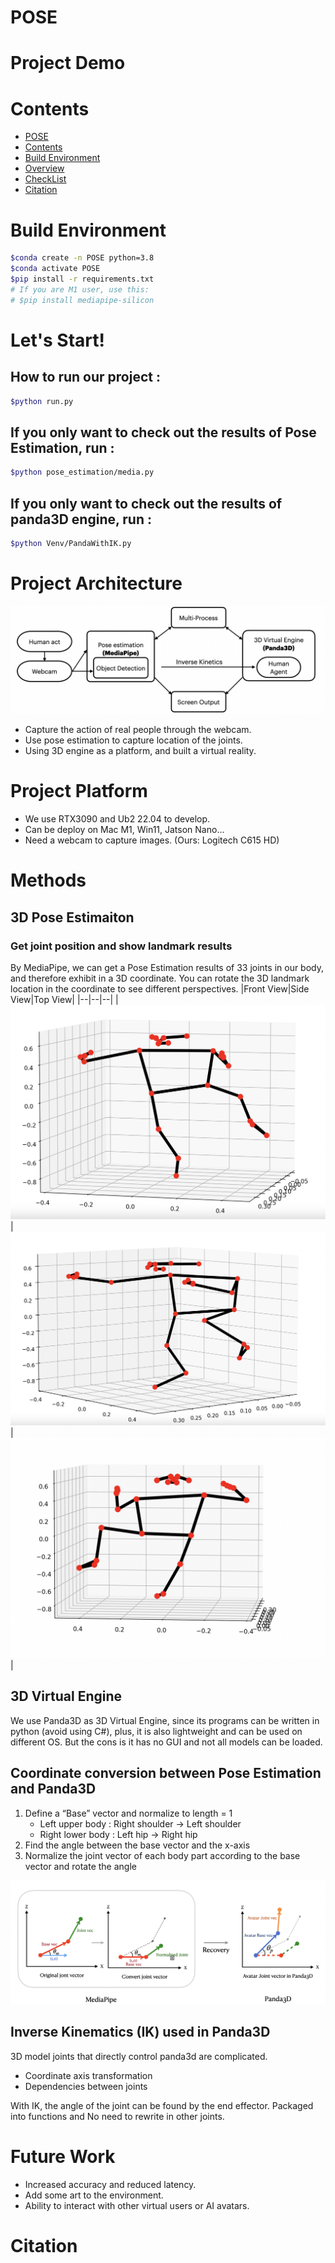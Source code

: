 # POSE

# Project Demo

# Contents

- [POSE](#pose)
- [Contents](#contents)
- [Build Environment](#build-environment)
- [Overview](#overview)
- [CheckList](#checklist)
- [Citation](#citation)

# Build Environment

```bash
$conda create -n POSE python=3.8
$conda activate POSE
$pip install -r requirements.txt
# If you are M1 user, use this:
# $pip install mediapipe-silicon

```

# Let's Start!

## How to run our project :

```bash
$python run.py
```

## If you only want to check out the results of Pose Estimation, run :

```bash
$python pose_estimation/media.py
```

## If you only want to check out the results of panda3D engine, run :

```bash
$python Venv/PandaWithIK.py
```

# Project Architecture

![image](./src/image/arc.png)

- Capture the action of real people through the webcam.
- Use pose estimation to capture location of the joints.
- Using 3D engine as a platform, and built a virtual reality.

# Project Platform
- We use  RTX3090 and Ub2 22.04 to develop.
- Can be deploy on Mac M1, Win11, Jatson Nano...
- Need a webcam to capture images. (Ours: Logitech C615 HD)

# Methods
## 3D Pose Estimaiton
### Get joint position and show landmark results
By MediaPipe, we can get a Pose Estimation results of 33 joints in our body, and therefore exhibit in a 3D coordinate.
You can rotate the 3D landmark location in the coordinate to see different perspectives.
|Front View|Side View|Top View|
|--|--|--|
|![image](./src/image/front.png)|![image](./src/image/side.png)|![image](./src/image/opposite.png)|
## 3D Virtual Engine
We use Panda3D as 3D Virtual Engine, since its programs can be written in python (avoid using C#), plus, it is also lightweight and can be used on different OS. But the cons is it has no GUI and not all models can be loaded.

## Coordinate conversion between Pose Estimation and Panda3D
1. Define a “Base” vector and normalize to length = 1
    - Left upper body : Right shoulder → Left shoulder
    - Right lower body :  Left hip → Right hip
2. Find the angle between the base vector and the x-axis
3. Normalize the joint vector of each body part according to the base vector and rotate the angle

![image](./src/image/math.png)

## Inverse Kinematics (IK) used in Panda3D
3D model joints that directly control panda3d are complicated.
- Coordinate axis transformation
- Dependencies between joints

With IK, the angle of the joint can be found by the end effector.
Packaged into functions and No need to rewrite in other joints.

# Future Work
- Increased accuracy and reduced latency.
- Add some art to the environment.
- Ability to interact with other virtual users or AI avatars.
# Citation
